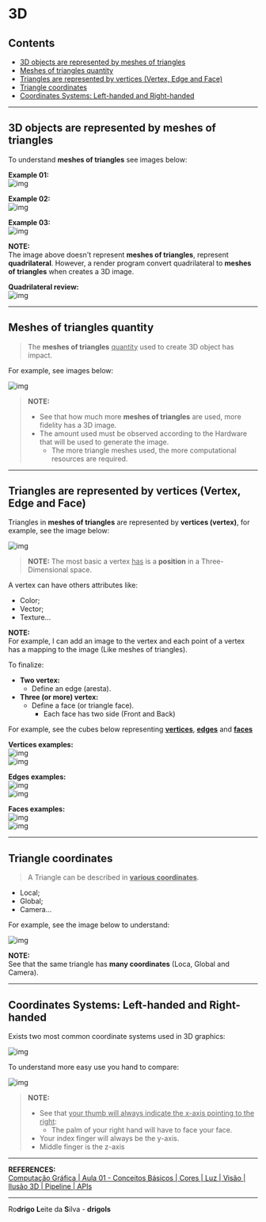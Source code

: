 # 3D

## Contents

 - [3D objects are represented by meshes of triangles](#3d-represent)
 - [Meshes of triangles quantity](#quantity)
 - [Triangles are represented by vertices (Vertex, Edge and Face)](#triangle-repre)
 - [Triangle coordinates](#triangle-coordinates)
 - [Coordinates Systems: Left-handed​ and Right-handed​](#fh-rh)

---

<div id="3d-represent"></div>

## 3D objects are represented by meshes of triangles

To understand **meshes of triangles** see images below:

**Example 01:**  
![img](images/meshes-triangles-02.png)  

**Example 02:**  
![img](images/meshes-triangles-03.png)  

**Example 03:**  
![img](images/meshes-triangles-01.png)  

**NOTE:**  
The image above doesn't represent **meshes of triangles**, represent **quadrilateral**. However, a render program convert quadrilateral to **meshes of triangles** when creates a 3D image.

**Quadrilateral review:**  
![img](images/Optimisation-Quadrilateral-3.png)  

---

<div id="quantity"></div>

## Meshes of triangles quantity

> The **meshes of triangles** <u>quantity</u> used to create 3D object has impact.

For example, see images below:

![img](images/meshes-triangles-04.png)  

> **NOTE:**  
> - See that how much more **meshes of triangles** are used, more fidelity has a 3D image.
> - The amount used must be observed according to the Hardware that will be used to generate the image.
>   - The more triangle meshes used, the more computational resources are required.

---

<div id="triangle-repre"></div>

## Triangles are represented by vertices (Vertex, Edge and Face)

Triangles in **meshes of triangles** are represented by **vertices (vertex)**, for example, see the image below:

![img](images/vertex-01.png)  

> **NOTE:**
> The most basic a vertex <u>has</u> is a **position** in a Three-Dimensional space.

A vertex can have others attributes like:

 - Color;
 - Vector;
 - Texture...

**NOTE:**  
For example, I can add an image to the vertex and each point of a vertex has a mapping to the image (Like meshes of triangles).

To finalize:

 - **Two vertex:**
   - Define an edge (aresta).
 - **Three (or more) vertex:**
   - Define a face (or triangle face).
     - Each face has two side (Front and Back)

For example, see the cubes below representing **<u>vertices</u>**, **<u>edges</u>** and **<u>faces</u>**

**Vertices examples:**  
![img](images/vertex-02.png)  
![img](images/vertex-animated-01.gif)  

**Edges examples:**  
![img](images/edge-01.png)  
![img](images/edge-animated-01.gif)  

**Faces examples:**  
![img](images/face01.png)  
![img](images/face-animated-01.gif)  

---

<div id="triangle-coordinates"></div>

## Triangle coordinates

> A Triangle can be described in **<u>various coordinates</u>**.

 - Local;
 - Global;
 - Camera...

For example, see the image below to understand:

![img](images/triangle-coord.png)  

**NOTE:**  
See that the same triangle has **many coordinates** (Loca, Global and Camera).

---

<div id="fh-rh"></div>

## Coordinates Systems: Left-handed​ and Right-handed​ 

Exists two most common coordinate systems used in 3D graphics:

![img](images/lh-rh.png)  

To understand more easy use you hand to compare:

![img](images/lh-rh-01.png)  

> **NOTE:**  
> - See that <u>your thumb will always indicate the x-axis pointing to the right</u>:
>   - The palm of your right hand will have to face your face.
> - Your index finger will always be the y-axis.
> - Middle finger is the z-axis

---

**REFERENCES:**  
[Computação Gráfica | Aula 01 - Conceitos Básicos | Cores | Luz | Visão | Ilusão 3D | Pipeline | APIs](https://www.youtube.com/watch?v=6M5M_UhnXPc)

---

Ro**drigo** **L**eite da **S**ilva - **drigols**

